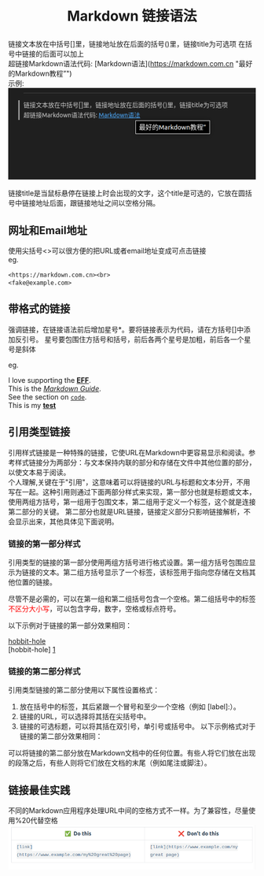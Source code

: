 
 # <p style="text-align: center; font-size:28px;" > Markdown 链接语法 </p>
<!--使用<p>标签设置文字居中、字体大小-->

链接文本放在中括号[]里，链接地址放在后面的括号()里，链接title为可选项 在括号中链接的后面可以加上<br> 
超链接Markdown语法代码:  \[Markdown语法](https://markdown.com.cn "最好的Markdown教程”") <br>
示例:
![alt text](/image/im_link.png)

链接title是当鼠标悬停在链接上时会出现的文字，这个title是可选的，它放在圆括号中链接地址后面，跟链接地址之间以空格分隔。

## 网址和Email地址
使用尖括号<>可以很方便的把URL或者email地址变成可点击链接<br>
eg.<br>

    <https://markdown.com.cn><br>
    <fake@example.com>
<!--不要使用空格或者制表符缩进，请使用空白行或多行文本进行分割 -->
## 带格式的链接<br>
强调链接，在链接语法前后增加星号*。要将链接表示为代码，请在方括号[]中添加反引号。
星号要包围住方括号和括号，前后各两个星号是加粗，前后各一个星号是斜体

eg.

I love supporting the **[EFF](https://eff.org)**. <br>
This is the *[Markdown Guide](https://www.markdownguide.org)*. <br>
See the section on [`code`](#code). <br>
This is my **[test](https://eff.org)**

## 引用类型链接

引用样式链接是一种特殊的链接，它使URL在Markdown中更容易显示和阅读。参考样式链接分为两部分：与文本保持内联的部分和存储在文件中其他位置的部分，以使文本易于阅读。<br>
个人理解,关键在于"引用"，这意味着可以将链接的URL与标题和文本分开，不用写在一起。这种引用则通过下面两部分样式来实现，第一部分也就是标题或文本，使用两组方括号，第一组用于包围文本，第二组用于定义一个标签，这个就是连接第二部分的关键。
第二部分也就是URL链接，链接定义部分只影响链接解析，不会显示出来，其他具体见下面说明。

### 链接的第一部分样式

引用类型的链接的第一部分使用两组方括号进行格式设置。第一组方括号包围应显示为链接的文本。第二组方括号显示了一个标签，该标签用于指向您存储在文档其他位置的链接。

尽管不是必需的，可以在第一组和第二组括号包含一个空格。第二组括号中的标签<span style="color: red">不区分大小写</span>，可以包含字母，数字，空格或标点符号。
<!--Markdown不支持字体大小、颜色设置，可以使用Html标签内联来设置-->
以下示例对于链接的第一部分效果相同：

[hobbit-hole][1] <br>
[hobbit-hole] [1]

### 链接的第二部分样式
引用类型链接的第二部分使用以下属性设置格式：

1. 放在括号中的标签，其后紧跟一个冒号和至少一个空格（例如 [label]:）。
2. 链接的URL，可以选择将其括在尖括号中。
3. 链接的可选标题，可以将其括在双引号，单引号或括号中。
以下示例格式对于链接的第二部分效果相同：<!-- 链接定义部分只影响链接解析，不会显示出来s-->

[1]: https://en.wikipedia.org/wiki/Hobbit#Lifestyle 
[1]: https://en.wikipedia.org/wiki/Hobbit#Lifestyle "Hobbit lifestyles" 
[1]: https://en.wikipedia.org/wiki/Hobbit#Lifestyle 'Hobbit lifestyles' 
[1]: https://en.wikipedia.org/wiki/Hobbit#Lifestyle (Hobbit lifestyles) 
[1]: <https://en.wikipedia.org/wiki/Hobbit#Lifestyle> "Hobbit lifestyles" 
[1]: <https://en.wikipedia.org/wiki/Hobbit#Lifestyle> 'Hobbit lifestyles' 
[1]: <https://en.wikipedia.org/wiki/Hobbit#Lifestyle> (Hobbit lifestyles) 

可以将链接的第二部分放在Markdown文档中的任何位置。有些人将它们放在出现的段落之后，有些人则将它们放在文档的末尾（例如尾注或脚注）。

## 链接最佳实践
不同的Markdown应用程序处理URL中间的空格方式不一样。为了兼容性，尽量使用%20代替空格![alt text](/image/im_link1.png)







